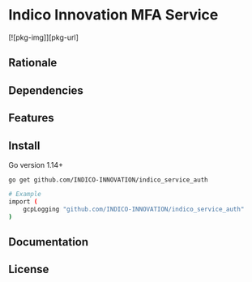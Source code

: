 # Indico Innovation MFA Service

[![pkg-img]][pkg-url]

## Rationale

## Dependencies

## Features

## Install
Go version 1.14+
```
go get github.com/INDICO-INNOVATION/indico_service_auth
```


```bash
# Example
import (
    gcpLogging "github.com/INDICO-INNOVATION/indico_service_auth"
)

```

## Documentation


## License
